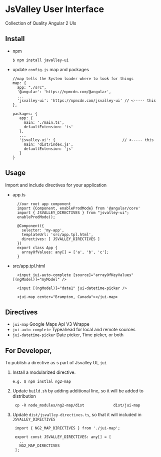 # JsValley User Interface

Collection of Quality Angular 2 UIs


## Install 

   * npm
   
         $ npm install javalley-ui
   
   * update `config.js` map and packages
   
         //map tells the System loader where to look for things
         map: {
           app: "./src",
           '@angular': 'https://npmcdn.com/@angular',
           ...
           'jsvalley-ui': 'https://npmcdn.com/jsvalley-ui' // <----- this
         },
    
         packages: {
            app: {
              main: './main.ts',
              defaultExtension: 'ts'
            },
            ...
            'jsvalley-ui': {                              // <----- this
              main: 'dist/index.js',
              defaultExtension: 'js'
            }
         }

## Usage

Import and include directives for your application

* app.ts

        //our root app component
        import {Component, enableProdMode} from '@angular/core'
        import { JSVALLEY_DIRECTIVES } from "jsvalley-ui";
        enableProdMode();

        @Component({
          selector: 'my-app',
          templateUrl: 'src/app.tpl.html',
          directives: [ JSVALLEY_DIRECTIVES ]
        })
        export class App {
          arrayOfValues: any[] = ['a', 'b', 'c'];
        }

* src/app.tpl.html

        <input jui-auto-complete [source]="arrayOfKeyValues" [(ngModel)]="myModel" />
        
        <input [(ngModel)]="date1" jui-datetime-picker /> 
        
        <jui-map center="Brampton, Canada"></jui-map>

## Directives
 * `jui-map` Google Maps Api V3 Wrappe
 * `jui-auto-complete` Typeahead for local and remote sources
 *  `jui-datetime-picker` Date picker, Time picker, or both

## For Developer,

To publish a directive as s part of Jsvalley UI, `jui`

1. Install a modularized directive.
 
       e.g. $ npm instlal ng2-map

2. Update `build.sh` by adding additional line, so it will be added to distribution

        cp -R node_modules/ng2-map/dist             dist/jui-map

3. Update `dist/jsvalley-directives.ts`, so that it will included in `JSVALLEY_DIRECTIVES`

        import { NG2_MAP_DIRECTIVES } from './jui-map';

        export const JSVALLEY_DIRECTIVES: any[] = [
          ..
          NG2_MAP_DIRECTIVES
        ];


